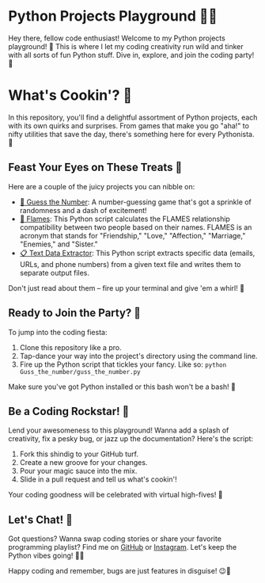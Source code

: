  
# Python Projects Playground 🐍🚀

Hey there, fellow code enthusiast! Welcome to my Python projects playground! 🎉 This is where I let my coding creativity run wild and tinker with all sorts of fun Python stuff. Dive in, explore, and join the coding party! 🎈

# What's Cookin'? 🍳

In this repository, you'll find a delightful assortment of Python projects, each with its own quirks and surprises. From games that make you go "aha!" to nifty utilities that save the day, there's something here for every Pythonista. 🎈

## Feast Your Eyes on These Treats 🍰

Here are a couple of the juicy projects you can nibble on:

- [🔮 Guess the Number](https://github.com/Akash2king/python-projects/tree/7bf6dfb0d4a604a89429abbe9c8ff652437acf14/Guss_the_number): A number-guessing game that's got a sprinkle of randomness and a dash of excitement!
- [💞 Flames]( https://github.com/Akash2king/python-projects/tree/7c9cab64265129bea33ed314e61b5b920bd7c2a3/FLAMES): This Python script calculates the FLAMES relationship compatibility between two people based on their names. FLAMES is an acronym that stands for "Friendship," "Love," "Affection," "Marriage," "Enemies," and "Sister."
- [📋 Text Data Extractor](https://github.com/Akash2king/python-projects/tree/7bf6dfb0d4a604a89429abbe9c8ff652437acf14/File_regex): This Python script extracts specific data (emails, URLs, and phone numbers) from a given text file and writes them to separate output files.


Don't just read about them – fire up your terminal and give 'em a whirl! 🚀

## Ready to Join the Party? 🎈

To jump into the coding fiesta:

1. Clone this repository like a pro.
2. Tap-dance your way into the project's directory using the command line.
3. Fire up the Python script that tickles your fancy. Like so: `python Guss_the_number/guss_the_number.py`

Make sure you've got Python installed or this bash won't be a bash! 🎉

## Be a Coding Rockstar! 🎸

Lend your awesomeness to this playground! Wanna add a splash of creativity, fix a pesky bug, or jazz up the documentation? Here's the script:

1. Fork this shindig to your GitHub turf.
2. Create a new groove for your changes.
3. Pour your magic sauce into the mix.
4. Slide in a pull request and tell us what's cookin'!

Your coding goodness will be celebrated with virtual high-fives! 🙌

## Let's Chat! 💌

Got questions? Wanna swap coding stories or share your favorite programming playlist? Find me on [GitHub](https://github.com/Akash2king) or [Instagram](https://instagram.com/itz_el._?utm_source=qr&igshid=ZDc4ODBmNjlmNQ%3D%3D). Let's keep the Python vibes going! 🐍✨

Happy coding and remember, bugs are just features in disguise! 😉🐞
